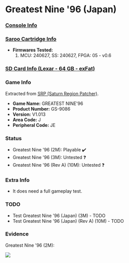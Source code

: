 # Greatest Nine '96 (Japan)

### [Console Info](../../../../../Info/Consoles/VA13/README.md)

### [Saroo Cartridge Info](../../../../../Info/Cartridges/RetroGameParadiseStore/1.32F/README.md)

- <b>Firmwares Tested:</b>
  1. MCU: 240627, SS: 240627, FPGA: 05 - v0.6

### [SD Card Info (Lexar - 64 GB - exFat)](../../../../../Info/SdCards/Lexar/64GB/exfat/README.md)

### Game Info

Extracted from [SRP (Saturn Region Patcher)](https://segaxtreme.net/resources/saturn-region-patcher.81/download).

- <b>Game Name:</b> GREATEST NINE'96
- <b>Product Number:</b> GS-9086
- <b>Version:</b> V1.013
- <b>Area Code:</b> J
- <b>Peripheral Code:</b> JE

### Status

- Greatest Nine '96 (2M): Playable :heavy_check_mark:
- Greatest Nine '96 (3M): Untested :question:
- Greatest Nine '96 (Rev A) (10M): Untested :question:

### Extra Info

- It does need a full gameplay test.

### TODO

- Test Greatest Nine '96 (Japan) (3M) - TODO
- Test Greatest Nine '96 (Japan) (Rev A) (10M) - TODO

### Evidence

Greatest Nine '96 (2M):

[![](https://img.youtube.com/vi/955Ok6vJGF0/0.jpg)](https://www.youtube.com/watch?v=955Ok6vJGF0)
